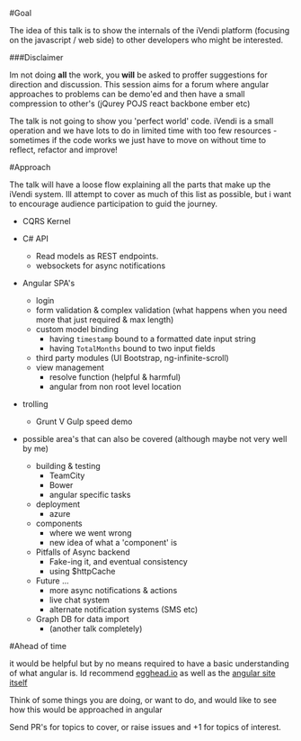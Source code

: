 #Goal

The idea of this talk is to show the internals of the iVendi platform (focusing on the javascript / web side) to other developers who might be interested.

###Disclaimer

Im not doing **all** the work, you **will** be asked to proffer suggestions for direction and discussion. This session aims for a forum where angular approaches to problems can be demo'ed and then have a small compression to other's (jQurey POJS react backbone ember etc)

The talk is not going to show you 'perfect world' code. iVendi is a small operation and we have lots to do in limited time with too few resources - sometimes if the code works we just have to move on without time to reflect, refactor and improve!

#Approach

The talk will have a loose flow explaining all the parts that make up the iVendi system. Ill attempt to cover as much of this list as possible, but i want to encourage audience participation to guid the journey.

- CQRS Kernel
- C# API
    - Read models as REST endpoints.
    - websockets for async notifications
- Angular SPA's
    - login
    - form validation & complex validation (what happens when you need more that just required & max length)
    - custom model binding
        - having ```timestamp``` bound to a formatted date input string
        - having ```TotalMonths``` bound to two input fields
    - third party modules (UI Bootstrap, ng-infinite-scroll)
    - view management
        - resolve function (helpful & harmful)
        - angular from non root level location
- trolling
    - Grunt V Gulp speed demo

- possible area's that can also be covered (although maybe not very well by me)
    - building & testing
        - TeamCity
        - Bower
        - angular specific tasks
    - deployment
        - azure
    - components
        - where we went wrong
        - new idea of what a 'component' is
    - Pitfalls of Async backend
        - Fake-ing it, and eventual consistency
        - using $httpCache
    - Future ...
        - more async notifications & actions
        - live chat system
        - alternate notification systems (SMS etc)
    - Graph DB for data import
        - (another talk completely)

#Ahead of time

it would be helpful but by no means required to have a basic understanding of what angular is. Id recommend  [egghead.io](http://egghead.io/) as well as the [angular site itself](http://angularjs.org)

Think of some things you are doing, or want to do, and would like to see how this would be approached in angular

Send PR's for topics to cover, or raise issues and +1 for topics of interest.
